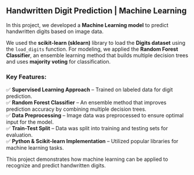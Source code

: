## **Handwritten Digit Prediction | Machine Learning**  

In this project, we developed a **Machine Learning model** to predict handwritten digits based on image data.  

We used the **scikit-learn (sklearn)** library to load the **Digits dataset** using the `load_digits` function. For modeling, we applied the **Random Forest Classifier**, an ensemble learning method that builds multiple decision trees and uses **majority voting** for classification.

### **Key Features:**  
✅ **Supervised Learning Approach** – Trained on labeled data for digit prediction.  
✅ **Random Forest Classifier** – An ensemble method that improves prediction accuracy by combining multiple decision trees.  
✅ **Data Preprocessing** – Image data was preprocessed to ensure optimal input for the model.  
✅ **Train-Test Split** – Data was split into training and testing sets for evaluation.  
✅ **Python & Scikit-learn Implementation** – Utilized popular libraries for machine learning tasks.  

This project demonstrates how machine learning can be applied to recognize and predict handwritten digits.

